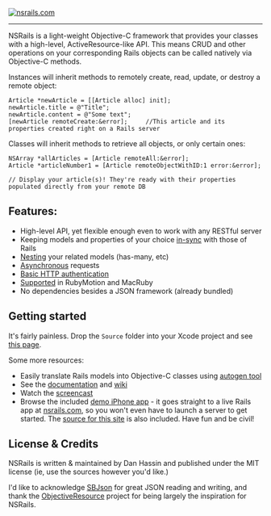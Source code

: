 [![nsrails.com](http://i.imgur.com/3FFpT.png)](http://nsrails.com/)

***

NSRails is a light-weight Objective-C framework that provides your classes with a high-level, ActiveResource-like API. This means CRUD and other operations on your corresponding Rails objects can be called natively via Objective-C methods.

Instances will inherit methods to remotely create, read, update, or destroy a remote object:

```objc
Article *newArticle = [[Article alloc] init];
newArticle.title = @"Title";
newArticle.content = @"Some text";
[newArticle remoteCreate:&error];     //This article and its properties created right on a Rails server
```

Classes will inherit methods to retrieve all objects, or only certain ones:

```objc
NSArray *allArticles = [Article remoteAll:&error];
Article *articleNumber1 = [Article remoteObjectWithID:1 error:&error];

// Display your article(s)! They're ready with their properties populated directly from your remote DB
```

Features:
--------

* High-level API, yet flexible enough even to work with any RESTful server
* Keeping models and properties of your choice [in-sync](https://github.com/dingbat/nsrails/wiki/NSRailsSync) with those of Rails
* [Nesting](https://github.com/dingbat/nsrails/wiki/Nesting) your related models (has-many, etc)
* [Asynchronous](https://github.com/dingbat/nsrails/wiki/NSRailsModel) requests
* [Basic HTTP authentication](https://github.com/dingbat/nsrails/wiki/NSRConfig)
* [Supported](https://github.com/dingbat/nsrails/tree/master/extras/rubymotion) in RubyMotion and MacRuby
* No dependencies besides a JSON framework (already bundled)

Getting started
---------

It's fairly painless. Drop the `Source` folder into your Xcode project and see [this page](https://github.com/dingbat/nsrails/wiki/Getting-Started).

Some more resources:

* Easily translate Rails models into Objective-C classes using [autogen tool](https://github.com/dingbat/nsrails/tree/master/extras/autogen)
* See the [documentation](http://dingbat.github.com/nsrails/) and [wiki](https://github.com/dingbat/nsrails/wiki)
* Watch the [screencast](http://vimeo.com/dq/nsrails)
* Browse the included [demo iPhone app](https://github.com/dingbat/nsrails/tree/master/nsrails) - it goes straight to a live Rails app at [nsrails.com](http://nsrails.com), so you won't even have to launch a server to get started. The [source for this site](https://github.com/dingbat/nsrails/tree/master/extras/nsrails.com) is also included. Have fun and be civil!

License & Credits
----------

NSRails is written & maintained by Dan Hassin and published under the MIT license (ie, use the sources however you'd like.)

I'd like to acknowledge [SBJson](https://github.com/stig/json-framework) for great JSON reading and writing, and thank the [ObjectiveResource](https://github.com/yfactorial/objectiveresource) project for being largely the inspiration for NSRails.